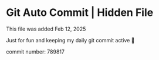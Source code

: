 # Git Auto Commit | Hidden File

This file was added Feb 12, 2025

Just for fun and keeping my daily git commit active 🤪

commit number: 789817

